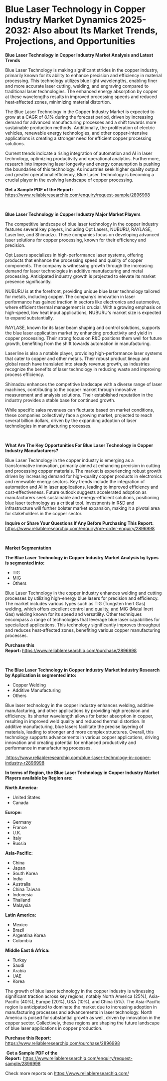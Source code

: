 <p><h1>Blue Laser Technology in Copper Industry Market Dynamics 2025-2032: Also about Its Market Trends, Projections, and Opportunities</h1></p><p><strong>Blue Laser Technology in Copper Industry Market Analysis and Latest Trends</strong></p>
<p><p>Blue Laser Technology is making significant strides in the copper industry, primarily known for its ability to enhance precision and efficiency in material processing. This technology utilizes blue light wavelengths, enabling finer and more accurate laser cutting, welding, and engraving compared to traditional laser technologies. The enhanced energy absorption by copper at these wavelengths results in improved processing speeds and reduced heat-affected zones, minimizing material distortion.</p><p>The Blue Laser Technology in the Copper Industry Market is expected to grow at a CAGR of 8.1% during the forecast period, driven by increasing demand for advanced manufacturing processes and a shift towards more sustainable production methods. Additionally, the proliferation of electric vehicles, renewable energy technologies, and other copper-intensive applications is creating a stronger need for efficient copper processing solutions.</p><p>Current trends indicate a rising integration of automation and AI in laser technology, optimizing productivity and operational analytics. Furthermore, research into improving laser longevity and energy consumption is pushing the boundaries of this technology. As industries seek higher quality output and greater operational efficiency, Blue Laser Technology is becoming a crucial player in the evolving landscape of copper processing.</p></p>
<p><strong>Get a Sample PDF of the Report:&nbsp;</strong> <a href="https://www.reliableresearchiq.com/enquiry/request-sample/2896998?utm_campaign=3323&utm_medium=2&utm_source=Github&utm_content=ia&utm_term=15032025&utm_id=blue-laser-technology-in-copper-industry">https://www.reliableresearchiq.com/enquiry/request-sample/2896998</a></p>
<p>&nbsp;</p>
<p><strong>Blue Laser Technology in Copper Industry Major Market Players</strong></p>
<p><p>The competitive landscape of blue laser technology in the copper industry features several key players, including Opt Lasers, NUBURU, RAYLASE, Laserline, and Shimadzu. These companies focus on developing advanced laser solutions for copper processing, known for their efficiency and precision.</p><p>Opt Lasers specializes in high-performance laser systems, offering products that enhance the processing speed and quality of copper components. The company is witnessing growth through the increasing demand for laser technologies in additive manufacturing and metal processing. Anticipated industry growth is projected to elevate its market presence significantly.</p><p>NUBURU is at the forefront, providing unique blue laser technology tailored for metals, including copper. The company’s innovation in laser performance has gained traction in sectors like electronics and automotive, where efficient thermal management is crucial. With a growing emphasis on high-speed, low heat input applications, NUBURU's market size is expected to expand substantially.</p><p>RAYLASE, known for its laser beam shaping and control solutions, supports the blue laser application market by enhancing productivity and yield in copper processing. Their strong focus on R&D positions them well for future growth, benefiting from the shift towards automation in manufacturing.</p><p>Laserline is also a notable player, providing high-performance laser systems that cater to copper and other metals. Their robust product lineup and global reach have translated into steady revenue growth, as industries recognize the benefits of laser technology in reducing waste and improving process efficiency.</p><p>Shimadzu enhances the competitive landscape with a diverse range of laser machines, contributing to the copper market through innovative measurement and analysis solutions. Their established reputation in the industry provides a stable base for continued growth.</p><p>While specific sales revenues can fluctuate based on market conditions, these companies collectively face a growing market, projected to reach several billion dollars, driven by the expanding adoption of laser technologies in manufacturing processes.</p></p>
<p>&nbsp;</p>
<p><strong>What Are The Key Opportunities For Blue Laser Technology in Copper Industry Manufacturers?</strong></p>
<p><p>Blue Laser Technology in the copper industry is emerging as a transformative innovation, primarily aimed at enhancing precision in cutting and processing copper materials. The market is experiencing robust growth driven by increasing demand for high-quality copper products in electronics and renewable energy sectors. Key trends include the integration of automation and AI in laser applications, leading to improved efficiency and cost-effectiveness. Future outlook suggests accelerated adoption as manufacturers seek sustainable and energy-efficient solutions, positioning blue laser technology as a critical tool. Investments in R&D and infrastructure will further bolster market expansion, making it a pivotal area for stakeholders in the copper sector.</p></p>
<p><strong>Inquire or Share Your Questions If Any Before Purchasing This Report:</strong> <a href="https://www.reliableresearchiq.com/enquiry/pre-order-enquiry/2896998?utm_campaign=3323&utm_medium=2&utm_source=Github&utm_content=ia&utm_term=15032025&utm_id=blue-laser-technology-in-copper-industry">https://www.reliableresearchiq.com/enquiry/pre-order-enquiry/2896998</a></p>
<p>&nbsp;</p>
<p><strong>Market Segmentation</strong></p>
<p><strong>The Blue Laser Technology in Copper Industry Market Analysis by types is segmented into:</strong></p>
<p><ul><li>TIG</li><li>MIG</li><li>Others</li></ul></p>
<p><p>Blue Laser Technology in the copper industry enhances welding and cutting processes by utilizing high-energy blue lasers for precision and efficiency. The market includes various types such as TIG (Tungsten Inert Gas) welding, which offers excellent control and quality, and MIG (Metal Inert Gas) welding known for its speed and versatility. Other techniques encompass a range of technologies that leverage blue laser capabilities for specialized applications. This technology significantly improves throughput and reduces heat-affected zones, benefiting various copper manufacturing processes.</p></p>
<p><strong>Purchase this Report:&nbsp;</strong><a href="https://www.reliableresearchiq.com/purchase/2896998?utm_campaign=3323&utm_medium=2&utm_source=Github&utm_content=ia&utm_term=15032025&utm_id=blue-laser-technology-in-copper-industry">https://www.reliableresearchiq.com/purchase/2896998</a></p>
<p>&nbsp;</p>
<p><strong>The Blue Laser Technology in Copper Industry Market Industry Research by Application is segmented into:</strong></p>
<p><ul><li>Copper Welding</li><li>Additive Manufacturing</li><li>Others</li></ul></p>
<p><p>Blue laser technology in the copper industry enhances welding, additive manufacturing, and other applications by providing high precision and efficiency. Its shorter wavelength allows for better absorption in copper, resulting in improved weld quality and reduced thermal distortion. In additive manufacturing, blue lasers facilitate the precise layering of materials, leading to stronger and more complex structures. Overall, this technology supports advancements in various copper applications, driving innovation and creating potential for enhanced productivity and performance in manufacturing processes.</p></p>
<p><a href="https://www.reliableresearchiq.com/blue-laser-technology-in-copper-industry-r2896998?utm_campaign=3323&utm_medium=2&utm_source=Github&utm_content=ia&utm_term=15032025&utm_id=blue-laser-technology-in-copper-industry">&nbsp;https://www.reliableresearchiq.com/blue-laser-technology-in-copper-industry-r2896998</a></p>
<p><strong>In terms of Region, the Blue Laser Technology in Copper Industry Market Players available by Region are:</strong></p>
<p>
    <p> <strong> North America: </strong>
        <ul>
            <li>United States</li>
            <li>Canada</li>
        </ul>
        </p> 
    <p> <strong> Europe: </strong>
        <ul>
            <li>Germany</li>
            <li>France</li>
            <li>U.K.</li>
            <li>Italy</li>
            <li>Russia</li>
        </ul>
        </p> 
    <p> <strong> Asia-Pacific: </strong>
        <ul>
            <li>China</li>
            <li>Japan</li>
            <li>South Korea</li>
            <li>India</li>
            <li>Australia</li>
            <li>China Taiwan</li>
            <li>Indonesia</li>
            <li>Thailand</li>
            <li>Malaysia</li>
        </ul>
        </p> 
    <p> <strong> Latin America: </strong>
        <ul>
            <li>Mexico</li>
            <li>Brazil</li>
            <li>Argentina Korea</li>
            <li>Colombia</li>
        </ul>
        </p> 
    <p> <strong> Middle East & Africa: </strong>
        <ul>
            <li>Turkey</li>
            <li>Saudi</li>
            <li>Arabia</li>
            <li>UAE</li>
            <li>Korea</li>
        </ul>
    </p>
    </p>
<p><p>The growth of blue laser technology in the copper industry is witnessing significant traction across key regions, notably North America (25%), Asia-Pacific (40%), Europe (20%), USA (10%), and China (5%). The Asia-Pacific region is anticipated to dominate the market due to increasing adoption in manufacturing processes and advancements in laser technology. North America is poised for substantial growth as well, driven by innovation in the copper sector. Collectively, these regions are shaping the future landscape of blue laser applications in copper production.</p></p>
<p><strong>Purchase this Report: </strong><a href="https://www.reliableresearchiq.com/purchase/2896998?utm_campaign=3323&utm_medium=2&utm_source=Github&utm_content=ia&utm_term=15032025&utm_id=blue-laser-technology-in-copper-industry">https://www.reliableresearchiq.com/purchase/2896998</a></p>
<p>&nbsp;<strong>Get a Sample PDF of the Report:&nbsp;&nbsp;</strong><a href="https://www.reliableresearchiq.com/enquiry/request-sample/2896998?utm_campaign=3323&utm_medium=2&utm_source=Github&utm_content=ia&utm_term=15032025&utm_id=blue-laser-technology-in-copper-industry">https://www.reliableresearchiq.com/enquiry/request-sample/2896998</a></p>
<p><strong></strong></p>
<p>Check more reports on <a href="https://www.reliableresearchiq.com/?utm_campaign=3323&utm_medium=2&utm_source=Github&utm_content=ia&utm_term=15032025&utm_id=blue-laser-technology-in-copper-industry">https://www.reliableresearchiq.com/</a></p>